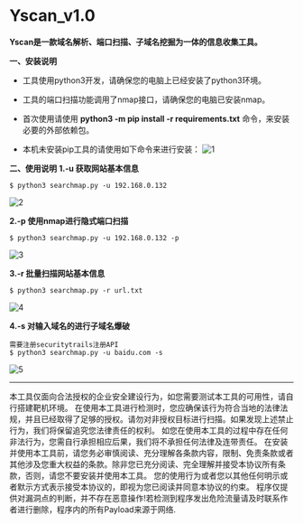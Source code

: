 # Yscan_v1.0

**Yscan是一款域名解析、端口扫描、子域名挖掘为一体的信息收集工具。**

**一、安装说明**

- 工具使用python3开发，请确保您的电脑上已经安装了python3环境。

- 工具的端口扫描功能调用了nmap接口，请确保您的电脑已安装nmap。

- 首次使用请使用 **python3 -m pip install -r requirements.txt** 命令，来安装必要的外部依赖包。

- 本机未安装pip工具的请使用如下命令来进行安装：
![1](https://user-images.githubusercontent.com/71480339/222026628-69c7cfed-f2ed-4425-9174-052e7023eb0c.png)

**二、使用说明**
**1.-u 获取网站基本信息**
```
$ python3 searchmap.py -u 192.168.0.132
```
![2](https://user-images.githubusercontent.com/71480339/222026056-bc738df4-617b-40a5-b0f4-650cbff1b3e6.png)

**2.-p 使用nmap进行隐式端口扫描**
```
$ python3 searchmap.py -u 192.168.0.132 -p
```
![3](https://user-images.githubusercontent.com/71480339/222026067-1271d9eb-6f61-42ca-8a5a-a9650f52be91.png)

**3.-r 批量扫描网站基本信息**
```
$ python3 searchmap.py -r url.txt
```
![4](https://user-images.githubusercontent.com/71480339/222026071-7e389a94-8ebd-4cae-902b-4c4ccf0d81e5.png)

**4.-s 对输入域名的进行子域名爆破**
```
需要注册securitytrails注册API
$ python3 searchmap.py -u baidu.com -s
```
![5](https://user-images.githubusercontent.com/71480339/222026076-83a9a142-8162-4a5a-bf03-06c02edb7003.png)

****************************

本工具仅面向合法授权的企业安全建设行为，如您需要测试本工具的可用性，请自行搭建靶机环境。 在使用本工具进行检测时，您应确保该行为符合当地的法律法规，并且已经取得了足够的授权。请勿对非授权目标进行扫描。如果发现上述禁止行为，我们将保留追究您法律责任的权利。 如您在使用本工具的过程中存在任何非法行为，您需自行承担相应后果，我们将不承担任何法律及连带责任。 在安装并使用本工具前，请您务必审慎阅读、充分理解各条款内容，限制、免责条款或者其他涉及您重大权益的条款。除非您已充分阅读、完全理解并接受本协议所有条款，否则，请您不要安装并使用本工具。 您的使用行为或者您以其他任何明示或者默示方式表示接受本协议的，即视为您已阅读并同意本协议的约束。 程序仅提供对漏洞点的判断，并不存在恶意操作!若检测到程序发出危险流量请及时联系作者进行删除，程序内的所有Payload来源于网络.

